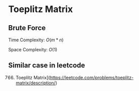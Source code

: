 # Toeplitz Matrix

## Brute Force

Time Complexity: $O(m * n)$

Space Complexity: $O(1)$

## Similar case in leetcode

766. Toeplitz Matrix](https://leetcode.com/problems/toeplitz-matrix/description/)